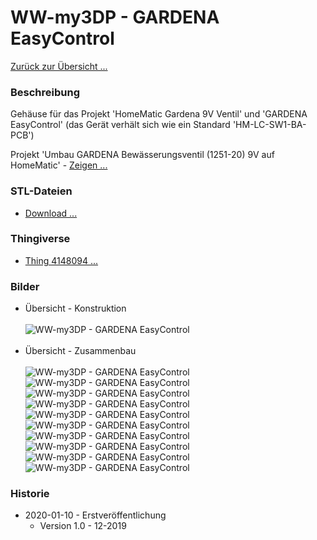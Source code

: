 # WW-my3DP - GARDENA EasyControl

[Zurück zur Übersicht ... ](../README.md)

### Beschreibung
Gehäuse für das Projekt 'HomeMatic Gardena 9V Ventil' und 'GARDENA EasyControl' (das Gerät verhält sich wie ein Standard 'HM-LC-SW1-BA-PCB')

Projekt 'Umbau GARDENA Bewässerungsventil (1251-20) 9V auf HomeMatic' - [Zeigen ...](https://github.com/wolwin/WW-mySHP/blob/master/SHP_HM-LC-SW1-BA-PCB-GAR1251/README.md)

### STL-Dateien
- [Download ...](./bin/3DP_STL_Gardena_EasyControl_20200204.zip)

### Thingiverse
- [Thing 4148094 ...](https://www.thingiverse.com/thing:4148094)

### Bilder
- Übersicht - Konstruktion
<br><br>
![WW-my3DP - GARDENA EasyControl](./img/Gardena_EasyControl_All.jpg "GARDENA EasyControl")
<br><br>
- Übersicht - Zusammenbau
<br><br>
![WW-my3DP - GARDENA EasyControl](./img/3DP_GARDENA_EasyControl_01.jpg "GARDENA EasyControl")
![WW-my3DP - GARDENA EasyControl](./img/3DP_GARDENA_EasyControl_02.jpg "GARDENA EasyControl")
![WW-my3DP - GARDENA EasyControl](./img/3DP_GARDENA_EasyControl_03.jpg "GARDENA EasyControl")
![WW-my3DP - GARDENA EasyControl](./img/3DP_GARDENA_EasyControl_04.jpg "GARDENA EasyControl")
![WW-my3DP - GARDENA EasyControl](./img/3DP_GARDENA_EasyControl_05.jpg "GARDENA EasyControl")
![WW-my3DP - GARDENA EasyControl](./img/3DP_GARDENA_EasyControl_06.jpg "GARDENA EasyControl")
![WW-my3DP - GARDENA EasyControl](./img/3DP_GARDENA_EasyControl_07.jpg "GARDENA EasyControl")
![WW-my3DP - GARDENA EasyControl](./img/3DP_GARDENA_EasyControl_08.jpg "GARDENA EasyControl")
![WW-my3DP - GARDENA EasyControl](./img/3DP_GARDENA_EasyControl_09.jpg "GARDENA EasyControl")
![WW-my3DP - GARDENA EasyControl](./img/3DP_GARDENA_EasyControl_10.jpg "GARDENA EasyControl")

### Historie
- 2020-01-10 - Erstveröffentlichung
  - Version 1.0 - 12-2019
